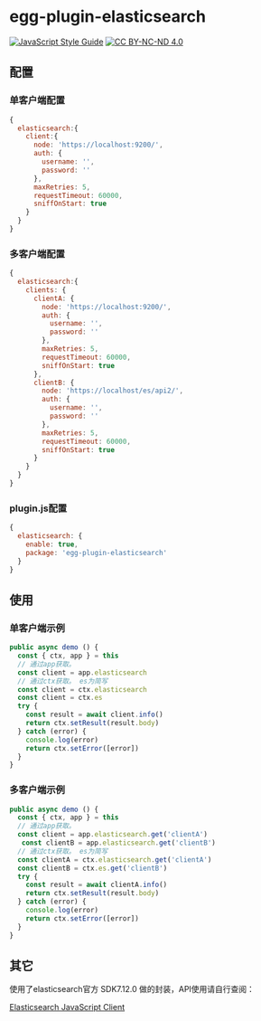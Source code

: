 # egg-plugin-elasticsearch

[![JavaScript Style Guide](https://img.shields.io/badge/code_style-standard-brightgreen.svg)](https://standardjs.com) [![CC BY-NC-ND 4.0](https://img.shields.io/badge/license-MIT-green)](https://opensource.org/licenses/MIT)

<!-- START doctoc -->
<!-- END doctoc -->
## 配置

### 单客户端配置

```js
{
  elasticsearch:{
    client:{
      node: 'https://localhost:9200/',
      auth: {
        username: '',
        password: ''
      },
      maxRetries: 5,
      requestTimeout: 60000,
      sniffOnStart: true
    }
  }
}
```
### 多客户端配置
```js
{
  elasticsearch:{
    clients: {
      clientA: {
        node: 'https://localhost:9200/',
        auth: {
          username: '',
          password: ''
        },
        maxRetries: 5,
        requestTimeout: 60000,
        sniffOnStart: true
      },
      clientB: {
        node: 'https://localhost/es/api2/',
        auth: {
          username: '',
          password: ''
        },
        maxRetries: 5,
        requestTimeout: 60000,
        sniffOnStart: true
      }
    }
  }
}
```


### plugin.js配置

```js
{
  elasticsearch: {
    enable: true,
    package: 'egg-plugin-elasticsearch'
  }
}
```

## 使用

### 单客户端示例
```js
public async demo () {
  const { ctx, app } = this
  // 通过app获取。 
  const client = app.elasticsearch
  // 通过ctx获取。 es为简写
  const client = ctx.elasticsearch
  const client = ctx.es
  try {
    const result = await client.info()
    return ctx.setResult(result.body)
  } catch (error) {
    console.log(error)
    return ctx.setError([error])
  }
}
```

### 多客户端示例
```js
public async demo () {
  const { ctx, app } = this
  // 通过app获取。 
  const client = app.elasticsearch.get('clientA')
   const clientB = app.elasticsearch.get('clientB')
  // 通过ctx获取。 es为简写
  const clientA = ctx.elasticsearch.get('clientA')
  const clientB = ctx.es.get('clientB')
  try {
    const result = await clientA.info()
    return ctx.setResult(result.body)
  } catch (error) {
    console.log(error)
    return ctx.setError([error])
  }
}
```

## 其它
使用了elasticsearch官方 SDK7.12.0 做的封装，API使用请自行查阅：

[Elasticsearch JavaScript Client](https://www.elastic.co/guide/en/elasticsearch/client/javascript-api/current/index.html)
